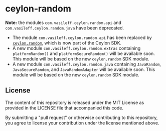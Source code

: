 # ceylon-random

**Note:** the modules `com.vasileff.ceylon.random.api` and
`com.vasileff.ceylon.random.java` have been deprecated.

- The module `com.vasileff.ceylon.random.api` has been replaced by
  [`ceylon.random`](https://herd.ceylon-lang.org/modules/ceylon.random), which
  is now part of the Ceylon SDK.
- A new module `com.vasileff.ceylon.random.extras` containing
  `platformRandom()` and `platformSecureRandom()` will be available soon. This
  module will be based on the new `ceylon.random` SDK module.
- A new module `com.vasileff.ceylon.random.java` containing `JavaRandom`,
  `JavaSecureRandom`, and `JavaRandomAdapter` will be available soon. This
  module will be based on the new `ceylon.random` SDK module.

## License

The content of this repository is released under the MIT License as provided in
the LICENSE file that accompanied this code.

By submitting a "pull request" or otherwise contributing to this repository,
you agree to license your contribution under the license mentioned above.
